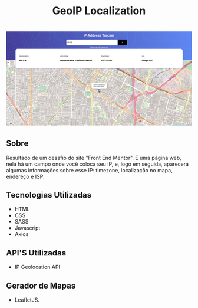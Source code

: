 <h1 style="text-align: center;"> GeoIP Localization </h1>
<h1 style="text-align: center;"><img src="./assets/img/projeto.png"></h1>

## Sobre

Resultado de um desafio do site "Front End Mentor". É uma página web, nela há um campo onde você coloca seu IP, e, logo em seguida, aparecerá algumas informações sobre esse IP: timezone, localização no mapa, endereço e ISP.

## Tecnologias Utilizadas

- HTML
- CSS
- SASS
- Javascript
- Axios

## API'S Utilizadas

- IP Geolocation API

## Gerador de Mapas

- LeafletJS.
